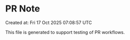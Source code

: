 # PR Note

Created at: Fri 17 Oct 2025 07:08:57 UTC

This file is generated to support testing of PR workflows.
